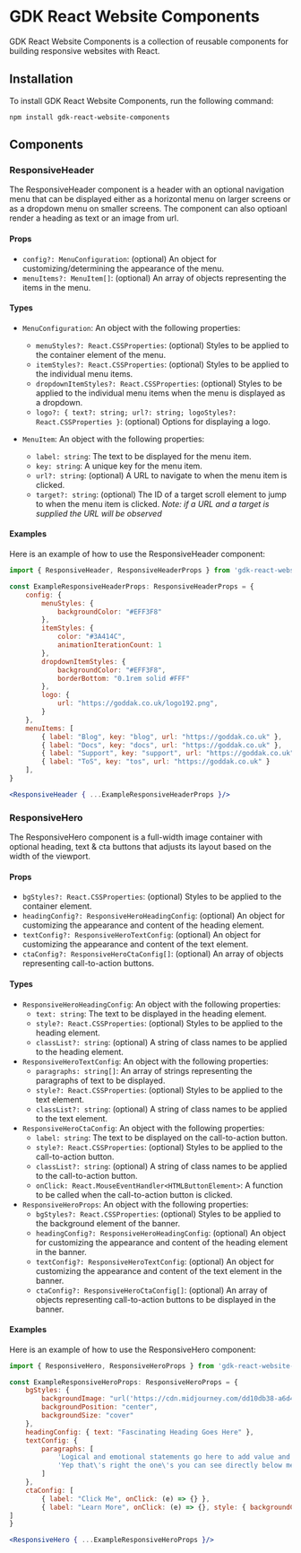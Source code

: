 # GDK React Website Components

GDK React Website Components is a collection of reusable components for building responsive websites with React.

## Installation

To install GDK React Website Components, run the following command:

`npm install gdk-react-website-components`

## Components

### ResponsiveHeader

The ResponsiveHeader component is a header with an optional navigation menu that can be displayed either as a horizontal menu on larger screens or as a dropdown menu on smaller screens. The component can also optioanl render a heading as text or an image from url.

#### Props

- `config?: MenuConfiguration`: (optional) An object for customizing/determining the appearance of the menu.
- `menuItems?: MenuItem[]`: (optional) An array of objects representing the items in the menu.

#### Types

- `MenuConfiguration`: An object with the following properties:
  - `menuStyles?: React.CSSProperties`: (optional) Styles to be applied to the container element of the menu.
  - `itemStyles?: React.CSSProperties`: (optional) Styles to be applied to the individual menu items.
  - `dropdownItemStyles?: React.CSSProperties`: (optional) Styles to be applied to the individual menu items when the menu is displayed as a dropdown.
  - `logo?: { text?: string; url?: string; logoStyles?: React.CSSProperties }`: (optional) Options for displaying a logo.

- `MenuItem`: An object with the following properties:
  - `label: string`: The text to be displayed for the menu item.
  - `key: string`: A unique key for the menu item.
  - `url?: string`: (optional) A URL to navigate to when the menu item is clicked.
  - `target?: string`: (optional) The ID of a target scroll element to jump to when the menu item is clicked.
*Note: if a URL and a target is supplied the URL will be observed*

#### Examples

Here is an example of how to use the ResponsiveHeader component:

```jsx
import { ResponsiveHeader, ResponsiveHeaderProps } from 'gdk-react-website-components';

const ExampleResponsiveHeaderProps: ResponsiveHeaderProps = {
	config: {
		menuStyles: {
			backgroundColor: "#EFF3F8"
		},
		itemStyles: {
			color: "#3A414C",
			animationIterationCount: 1
		},
		dropdownItemStyles: {
			backgroundColor: "#EFF3F8",
			borderBottom: "0.1rem solid #FFF"
		},
		logo: {
			url: "https://goddak.co.uk/logo192.png",
		}
	},
	menuItems: [
		{ label: "Blog", key: "blog", url: "https://goddak.co.uk" },
		{ label: "Docs", key: "docs", url: "https://goddak.co.uk" },
		{ label: "Support", key: "support", url: "https://goddak.co.uk" },
		{ label: "ToS", key: "tos", url: "https://goddak.co.uk" }
	],
}

<ResponsiveHeader { ...ExampleResponsiveHeaderProps }/>
```


### ResponsiveHero

The ResponsiveHero component is a full-width image container with optional heading, text & cta buttons that adjusts its layout based on the width of the viewport.

#### Props

- `bgStyles?: React.CSSProperties`: (optional) Styles to be applied to the container element.
- `headingConfig?: ResponsiveHeroHeadingConfig`: (optional) An object for customizing the appearance and content of the heading element.
- `textConfig?: ResponsiveHeroTextConfig`: (optional) An object for customizing the appearance and content of the text element.
- `ctaConfig?: ResponsiveHeroCtaConfig[]`: (optional) An array of objects representing call-to-action buttons.

#### Types

- `ResponsiveHeroHeadingConfig`: An object with the following properties:
  - `text: string`: The text to be displayed in the heading element.
  - `style?: React.CSSProperties`: (optional) Styles to be applied to the heading element.
  - `classList?: string`: (optional) A string of class names to be applied to the heading element.
- `ResponsiveHeroTextConfig`: An object with the following properties:
  - `paragraphs: string[]`: An array of strings representing the paragraphs of text to be displayed.
  - `style?: React.CSSProperties`: (optional) Styles to be applied to the text element.
  - `classList?: string`: (optional) A string of class names to be applied to the text element.
- `ResponsiveHeroCtaConfig`: An object with the following properties:
  - `label: string`: The text to be displayed on the call-to-action button.
  - `style?: React.CSSProperties`: (optional) Styles to be applied to the call-to-action button.
  - `classList?: string`: (optional) A string of class names to be applied to the call-to-action button.
  - `onClick: React.MouseEventHandler<HTMLButtonElement>`: A function to be called when the call-to-action button is clicked.
- `ResponsiveHeroProps`: An object with the following properties:
  - `bgStyles?: React.CSSProperties`: (optional) Styles to be applied to the background element of the banner.
  - `headingConfig?: ResponsiveHeroHeadingConfig`: (optional) An object for customizing the appearance and content of the heading element in the banner.
  - `textConfig?: ResponsiveHeroTextConfig`: (optional) An object for customizing the appearance and content of the text element in the banner.
  - `ctaConfig?: ResponsiveHeroCtaConfig[]`: (optional) An array of objects representing call-to-action buttons to be displayed in the banner.

#### Examples

Here is an example of how to use the ResponsiveHero component:

```jsx
import { ResponsiveHero, ResponsiveHeroProps } from 'gdk-react-website-components';

const ExampleResponsiveHeroProps: ResponsiveHeroProps = {
	bgStyles: {
		backgroundImage: "url('https://cdn.midjourney.com/dd10db38-a6d4-4c30-9a16-237faf9e8833/grid_0.png')",
		backgroundPosition: "center",
		backgroundSize: "cover"
	},
	headingConfig: { text: "Fascinating Heading Goes Here" },
	textConfig: {
		paragraphs: [
			'Logical and emotional statements go here to add value and entice the user to click the buttons that are enevitably located below.',
			'Yep that\'s right the one\'s you can see directly below me!'
		]
	},
	ctaConfig: [
		{ label: "Click Me", onClick: (e) => {} },
		{ label: "Learn More", onClick: (e) => {}, style: { backgroundColor: "#EFF3F8", color: "#3A414C"} },
]
}

<ResponsiveHero { ...ExampleResponsiveHeroProps }/>
```
